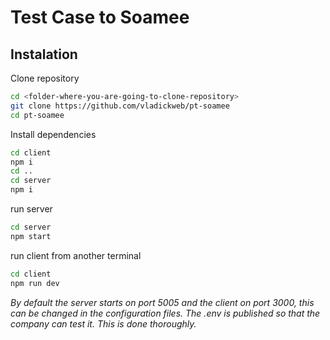# Test Case to Soamee



## Instalation
Clone repository
```bash
cd <folder-where-you-are-going-to-clone-repository>
git clone https://github.com/vladickweb/pt-soamee
cd pt-soamee
```
Install dependencies

```sh
cd client
npm i
cd ..
cd server
npm i
```

run server
```sh
cd server
npm start
```

run client from another terminal
```sh
cd client
npm run dev
```

*By default the server starts on port 5005 and the client on port 3000, this can be changed in the configuration files. The .env is published so that the company can test it. This is done thoroughly.*
